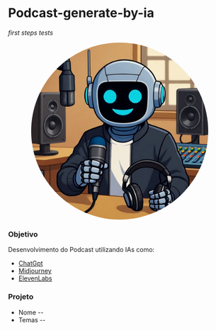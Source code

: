 # Podcast-generate-by-ia
*first steps tests*

<p align = "center">
<img src="image.jpg" alt="Foto Exemplo" width="400" style="display : block; margin : auto; border-radius:50%;">
</p>

### **Objetivo**
  Desenvolvimento do Podcast utilizando IAs como:
  - [ChatGpt](https://chatgpt.com)
  - [Midjourney](https://www.google.com/url?sa=t&rct=j&q=&esrc=s&source=web&cd=&cad=rja&uact=8&ved=2ahUKEwibu-b-pbGQAxX7u5UCHSMgLJEQFnoECA0QAQ&url=https%3A%2F%2Fwww.midjourney.com%2F&usg=AOvVaw3grMcZQ-XDIBOtKA3oOlK4&opi=89978449)
  - [ElevenLabs](https://start.elevenlabs.io/brand/v1?utm_source=google&utm_medium=cpc&utm_campaign=brazil_brandsearch_brand_english&utm_id=22882469642&utm_term=eleven%20labs&utm_content=brand_-_brand&gad_source=1&gad_campaignid=22882469642&gclid=CjwKCAjwmNLHBhA4EiwA3ts3mUDZ3iiigRmfU4yv-av3DSXImTRLbsrnXkLDykfKN3ItOCNvZItAHhoCz6QQAvD_BwE)

### **Projeto**
  - Nome -- 
  - Temas -- 
  
  
